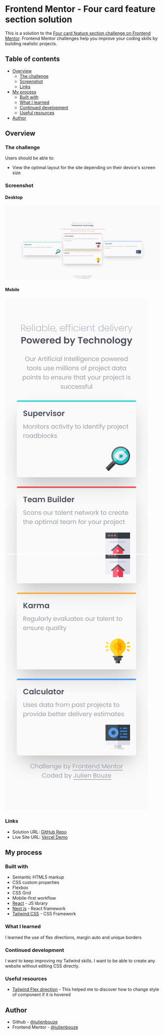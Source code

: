 # Frontend Mentor - Four card feature section solution

This is a solution to the [Four card feature section challenge on Frontend Mentor](https://www.frontendmentor.io/challenges/four-card-feature-section-weK1eFYK). Frontend Mentor challenges help you improve your coding skills by building realistic projects. 

## Table of contents

- [Overview](#overview)
  - [The challenge](#the-challenge)
  - [Screenshot](#screenshot)
  - [Links](#links)
- [My process](#my-process)
  - [Built with](#built-with)
  - [What I learned](#what-i-learned)
  - [Continued development](#continued-development)
  - [Useful resources](#useful-resources)
- [Author](#author)

## Overview

### The challenge

Users should be able to:

- View the optimal layout for the site depending on their device's screen size

### Screenshot
#### Desktop

![](./screenshots/desktop.png)

#### Mobile

![](./screenshots/mobile1.png)
![](./screenshots/mobile2.png)

### Links

- Solution URL: [GitHub Repo](https://github.com/julienbouze/four-card-feature-section)
- Live Site URL: [Vercel Demo]()

## My process

### Built with

- Semantic HTML5 markup
- CSS custom properties
- Flexbox
- CSS Grid
- Mobile-first workflow
- [React](https://reactjs.org/) - JS library
- [Next.js](https://nextjs.org/) - React framework
- [Tailwind CSS](https://tailwindcss.com/) - CSS Framework


### What I learned

I learned the use of flex directions, margin auto and unique borders


### Continued development

I want to keep improving my Tailwind skills. I want to be able to create any website without editing CSS directly.

### Useful resources

- [Tailwind Flex direction](https://tailwindcss.com/docs/flex-direction) - This helped me to discover how to change style of component if it is hovered

## Author

- Github - [@julienbouze](https://github.com/julienbouze)
- Frontend Mentor - [@julienbouze](https://www.frontendmentor.io/profile/julienbouze)